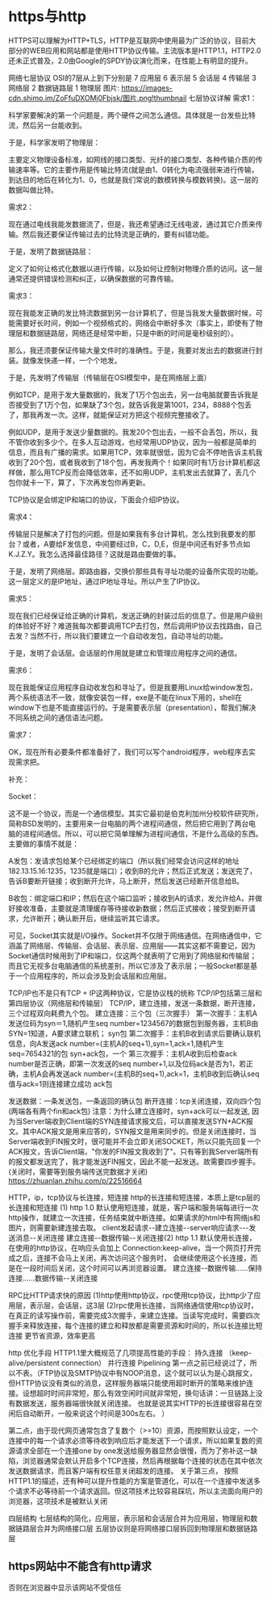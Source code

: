 # https与http
HTTPS可以理解为HTTP+TLS，HTTP是互联网中使用最为广泛的协议，目前大部分的WEB应用和网站都是使用HTTP协议传输。主流版本是HTTP1.1，HTTP2.0还未正式普及，2.0由Google的SPDY协议演化而来，在性能上有明显的提升。

网络七层协议
OSI的7层从上到下分别是 7 应用层 6 表示层 5 会话层 4 传输层 3 网络层 2 数据链路层 1 物理层
图片: https://images-cdn.shimo.im/ZoFfuDXOMj0Fbjsk/图片.png!thumbnail
七层协议详解
需求1：
 
科学家要解决的第一个问题是，两个硬件之间怎么通信。具体就是一台发些比特流，然后另一台能收到。
 
于是，科学家发明了物理层：
 
主要定义物理设备标准，如网线的接口类型、光纤的接口类型、各种传输介质的传输速率等。它的主要作用是传输比特流(就是由1、0转化为电流强弱来进行传输，到达目的地后在转化为1、0，也就是我们常说的数模转换与模数转换)。这一层的数据叫做比特。
 
需求2：
 
现在通过电线我能发数据流了，但是，我还希望通过无线电波，通过其它介质来传输。然后我还要保证传输过去的比特流是正确的，要有纠错功能。
  
于是，发明了数据链路层：
 
定义了如何让格式化数据以进行传输，以及如何让控制对物理介质的访问。这一层通常还提供错误检测和纠正，以确保数据的可靠传输。
 
需求3：
 
现在我能发正确的发比特流数据到另一台计算机了，但是当我发大量数据时候，可能需要好长时间，例如一个视频格式的，网络会中断好多次（事实上，即使有了物理层和数据链路层，网络还是经常中断，只是中断的时间是毫秒级别的）。
 
那么，我还须要保证传输大量文件时的准确性。于是，我要对发出去的数据进行封装。就像发快递一样，一个个地发。
 
于是，先发明了传输层（传输层在OSI模型中，是在网络层上面）
 
例如TCP，是用于发大量数据的，我发了1万个包出去，另一台电脑就要告诉我是否接受到了1万个包，如果缺了3个包，就告诉我是第1001，234，8888个包丢了，那我再发一次。这样，就能保证对方把这个视频完整接收了。
 
例如UDP，是用于发送少量数据的。我发20个包出去，一般不会丢包，所以，我不管你收到多少个。在多人互动游戏，也经常用UDP协议，因为一般都是简单的信息，而且有广播的需求。如果用TCP，效率就很低，因为它会不停地告诉主机我收到了20个包，或者我收到了18个包，再发我两个！如果同时有1万台计算机都这样做，那么用TCP反而会降低效率，还不如用UDP，主机发出去就算了，丢几个包你就卡一下，算了，下次再发包你再更新。
 
TCP协议是会绑定IP和端口的协议，下面会介绍IP协议。
 
需求4：
 
传输层只是解决了打包的问题。但是如果我有多台计算机，怎么找到我要发的那台？或者，A要给F发信息，中间要经过B，C，D,E，但是中间还有好多节点如K.J.Z.Y。我怎么选择最佳路径？这就是路由要做的事。
 
于是，发明了网络层。即路由器，交换价那些具有寻址功能的设备所实现的功能。这一层定义的是IP地址，通过IP地址寻址。所以产生了IP协议。
  
需求5：
 
现在我们已经保证给正确的计算机，发送正确的封装过后的信息了。但是用户级别的体验好不好？难道我每次都要调用TCP去打包，然后调用IP协议去找路由，自己去发？当然不行，所以我们要建立一个自动收发包，自动寻址的功能。
 
于是，发明了会话层。会话层的作用就是建立和管理应用程序之间的通信。
 
需求6：
 
现在我能保证应用程序自动收发包和寻址了。但是我要用Linux给window发包，两个系统语法不一致，就像安装包一样，exe是不能在linux下用的，shell在window下也是不能直接运行的。于是需要表示层（presentation），帮我们解决不同系统之间的通信语法问题。
 
需求7：
 
OK，现在所有必要条件都准备好了，我们可以写个android程序，web程序去实现需求把。
 
补充：
 
Socket：
 
这不是一个协议，而是一个通信模型。其实它最初是伯克利加州分校软件研究所，简称BSD发明的，主要用来一台电脑的两个进程间通信，然后把它用到了两台电脑的进程间通信。所以，可以把它简单理解为进程间通信，不是什么高级的东西。主要做的事情不就是：
 
A发包：发请求包给某个已经绑定的端口（所以我们经常会访问这样的地址182.13.15.16:1235，1235就是端口）；收到B的允许；然后正式发送；发送完了，告诉B要断开链接；收到断开允许，马上断开，然后发送已经断开信息给B。
 
B收包：绑定端口和IP；然后在这个端口监听；接收到A的请求，发允许给A，并做好接收准备，主要就是清理缓存等待接收新数据；然后正式接收；接受到断开请求，允许断开；确认断开后，继续监听其它请求。
 
可见，Socket其实就是I/O操作。Socket并不仅限于网络通信。在网络通信中，它涵盖了网络层、传输层、会话层、表示层、应用层——其实这都不需要记，因为Socket通信时候用到了IP和端口，仅这两个就表明了它用到了网络层和传输层；而且它无视多台电脑通信的系统差别，所以它涉及了表示层；一般Socket都是基于一个应用程序的，所以会涉及到会话层和应用层。

TCP/IP也不是只有TCP + IP这两种协议，它是协议栈的统称
TCP/IP包括第三层和第四层协议（网络层和传输层）
TCP/IP，建立连接，发送一条数据，断开连接，三个过程双向耗费九个包。
建立连接：三个包（三次握手）
第一次握手：主机A发送位码为syn＝1,随机产生seq number=1234567的数据包到服务器，主机B由SYN=1知道，A要求建立联机； syn包
第二次握手：主机B收到请求后要确认联机信息，向A发送ack number=(主机A的seq+1),syn=1,ack=1,随机产生seq=7654321的包  syn+ack包，一个
第三次握手：主机A收到后检查ack number是否正确，即第一次发送的seq number+1,以及位码ack是否为1，若正确，主机A会再发送ack number=(主机B的seq+1),ack=1，主机B收到后确认seq值与ack=1则连接建立成功 ack包

发送数据：一条发送包，一条返回的确认包
断开连接：tcp关闭连接，双向四个包(两端各有两个fin和ack包)
注意：为什么建立连接时，syn+ack可以一起发送,
因为当Server端收到Client端的SYN连接请求报文后，可以直接发送SYN+ACK报文。其中ACK报文是用来应答的，SYN报文是用来同步的。但是关闭连接时，当Server端收到FIN报文时，很可能并不会立即关闭SOCKET，所以只能先回复一个ACK报文，告诉Client端，"你发的FIN报文我收到了"。只有等到我Server端所有的报文都发送完了，我才能发送FIN报文，因此不能一起发送。故需要四步握手。(关闭时，需要等到服务端传送完数据才关闭)
https://zhuanlan.zhihu.com/p/22516664

HTTP，ip，tcp协议与长连接，短连接
http的长连接和短连接，本质上是tcp层的长连接和短连接
(1) http 1.0 默认使用短连接，就是，客户端和服务端每进行一次http操作，就建立一次连接，任务结束就中断连接。如果请求的html中有网络js和图片，则需要新建连接去取。
client发起请求--建立连接--server响应请求---发送消息--关闭连接
建立连接--数据传输--关闭连接(2) http 1.1 默认使用长连接，在使用的http协议，在响应头会加上 Connection:keep-alive，当一个网页打开完成之后，连接不会马上关闭，再次访问这个服务时，
会继续使用这个长连接，而是在一段时间后关闭，这个时间可以再浏览器设置。
建立连接--数据传输......保持连接......数据传输--关闭连接

RPC比HTTP请求快的原因
(1)http使用http协议，rpc使用tcp协议，比http少了应用层，表示层，会话层，这3层
(2)rpc使用长连接，当网络通信使用tcp协议时，在真正的读写操作前，需要完成3次握手，来建立连接。当读写完成时，需要四次握手来释放连接，每个连接的建立和释放都是需要资源和时间的，所以长连接比短连接
更节省资源，效率更高


http 优化手段
HTTP1.1里大概规范了几项提高性能的手段：
持久连接 （keep-alive/persistent connection）
并行连接
Pipelining
第一点之前已经说过了，所以不表。（FTP协议及SMTP协议中有NOOP消息，这个就可以认为是心跳报文，但HTTP协议没有类似的消息，这样服务器端只能使用超时断开的策略来维护连接。设想超时时间非常短，那么有效空闲时间就非常短，换句话讲：一旦链路上没有数据发送，服务器端很快就关闭连接。
也就是说其实HTTP的长连接很容易在空闲后自动断开，一般来说这个时间是300s左右。
）

第二点，由于现代网页通常包含了复数个（>=10）资源，而按照默认设定，一个连接中的每一个请求必须等待收到响应后才能发送下一个请求，所以如果复数的资源请求全部在一个连接one by one发送给服务器显然会很慢，而为了弥补这一缺陷，浏览器通常会默认开启多个TCP连接，然后再根据每个连接的状态在其中依次发送数据请求，而且客户端有权任意关闭超发的连接。
关于第三点，
按照HTTP1.1的描述，还有种可以提升性能的方案是管道化，可以在一个连接中发送多个请求不必等待前一个请求返回。但这项技术比较容易踩坑，所以主流面向用户的浏览器，这项技术是被默认关闭

四层结构
七层结构的简化，应用层，表示层和会话层合并为应用层，物理层和数据链路层合并为网络接口层
五层协议则是将网络接口层拆回到物理层和数据链路层


## https网站中不能含有http请求
否则在浏览器中显示该网站不受信任